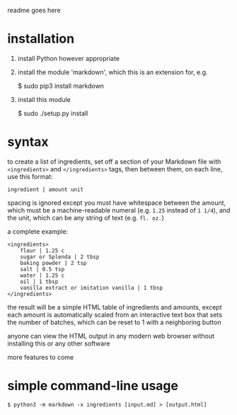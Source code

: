 readme goes here

# installation

1. install Python however appropriate
1. install the module 'markdown', which this is an extension for, e.g.

    $ sudo pip3 install markdown

1. install this module

    $ sudo ./setup.py install

# syntax

to create a list of ingredients, set off a section of your Markdown file with `<ingredients>` and `</ingredients>` tags, then between them, on each line, use this format:

    ingredient | amount unit

spacing is ignored except you must have whitespace between the amount, which must be a machine-readable numeral (e.g. `1.25` instead of `1 1/4`), and the unit, which can be any string of text (e.g. `fl. oz.`)

a complete example:

    <ingredients>
    	flour | 1.25 c
    	sugar or Splenda | 2 tbsp
    	baking powder | 2 tsp
    	salt | 0.5 tsp
    	water | 1.25 c
    	oil | 1 tbsp
    	vanilla extract or imitation vanilla | 1 tbsp
    </ingredients>



the result will be a simple HTML table of ingredients and amounts, except each amount is automatically scaled from an interactive text box that sets the number of batches, which can be reset to 1 with a neighboring button

anyone can view the HTML output in any modern web browser without installing this or any other software

more features to come

# simple command-line usage

    $ python3 -m markdown -x ingredients [input.md] > [output.html]

